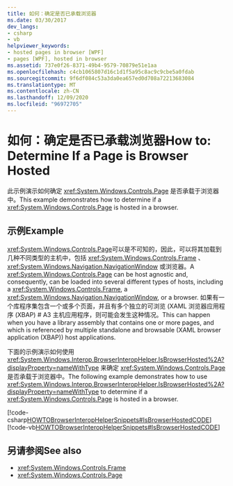 ```yaml
---
title: 如何：确定是否已承载浏览器
ms.date: 03/30/2017
dev_langs:
- csharp
- vb
helpviewer_keywords:
- hosted pages in browser [WPF]
- pages [WPF], hosted in browser
ms.assetid: 737e0f26-8371-49b4-9579-70879e51e1aa
ms.openlocfilehash: c4cb1065807d16c1d1f5a95c8ac9c9cbe5a0fdab
ms.sourcegitcommit: 9f6df084c53a3da0ea657ed0d708a72213683084
ms.translationtype: MT
ms.contentlocale: zh-CN
ms.lasthandoff: 12/09/2020
ms.locfileid: "96972705"
---
```

# <a name="how-to-determine-if-a-page-is-browser-hosted"></a><span data-ttu-id="d3661-102">如何：确定是否已承载浏览器</span><span class="sxs-lookup"><span data-stu-id="d3661-102">How to: Determine If a Page is Browser Hosted</span></span>
<span data-ttu-id="d3661-103">此示例演示如何确定 <xref:System.Windows.Controls.Page> 是否承载于浏览器中。</span><span class="sxs-lookup"><span data-stu-id="d3661-103">This example demonstrates how to determine if a <xref:System.Windows.Controls.Page> is hosted in a browser.</span></span>  
  
## <a name="example"></a><span data-ttu-id="d3661-104">示例</span><span class="sxs-lookup"><span data-stu-id="d3661-104">Example</span></span>  
 <span data-ttu-id="d3661-105"><xref:System.Windows.Controls.Page>可以是不可知的，因此，可以将其加载到几种不同类型的主机中，包括 <xref:System.Windows.Controls.Frame> 、 <xref:System.Windows.Navigation.NavigationWindow> 或浏览器。</span><span class="sxs-lookup"><span data-stu-id="d3661-105">A <xref:System.Windows.Controls.Page> can be host agnostic and, consequently, can be loaded into several different types of hosts, including a <xref:System.Windows.Controls.Frame>, a <xref:System.Windows.Navigation.NavigationWindow>, or a browser.</span></span> <span data-ttu-id="d3661-106">如果有一个库程序集包含一个或多个页面，并且有多个独立的可浏览 (XAML 浏览器应用程序 (XBAP) # A3 主机应用程序，则可能会发生这种情况。</span><span class="sxs-lookup"><span data-stu-id="d3661-106">This can happen when you have a library assembly that contains one or more pages, and which is referenced by multiple standalone and browsable (XAML browser application (XBAP)) host applications.</span></span>  
  
 <span data-ttu-id="d3661-107">下面的示例演示如何使用 <xref:System.Windows.Interop.BrowserInteropHelper.IsBrowserHosted%2A?displayProperty=nameWithType> 来确定 <xref:System.Windows.Controls.Page> 是否承载于浏览器中。</span><span class="sxs-lookup"><span data-stu-id="d3661-107">The following example demonstrates how to use <xref:System.Windows.Interop.BrowserInteropHelper.IsBrowserHosted%2A?displayProperty=nameWithType> to determine if a <xref:System.Windows.Controls.Page> is hosted in a browser.</span></span>  
  
 [!code-csharp[HOWTOBrowserInteropHelperSnippets#IsBrowserHostedCODE](~/samples/snippets/csharp/VS_Snippets_Wpf/HOWTOBrowserInteropHelperSnippets/CSharp/Page1.xaml.cs#isbrowserhostedcode)]
 [!code-vb[HOWTOBrowserInteropHelperSnippets#IsBrowserHostedCODE](~/samples/snippets/visualbasic/VS_Snippets_Wpf/HOWTOBrowserInteropHelperSnippets/visualbasic/page1.xaml.vb#isbrowserhostedcode)]  
  
## <a name="see-also"></a><span data-ttu-id="d3661-108">另请参阅</span><span class="sxs-lookup"><span data-stu-id="d3661-108">See also</span></span>

- <xref:System.Windows.Controls.Frame>
- <xref:System.Windows.Controls.Page>
